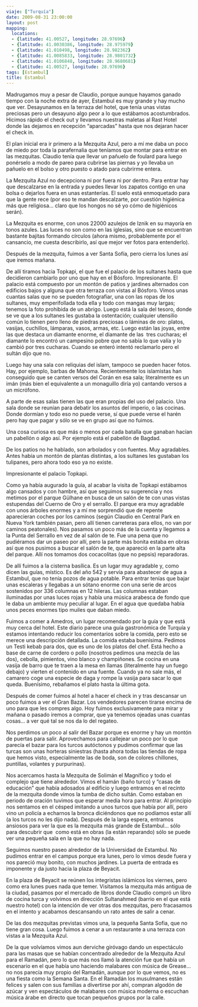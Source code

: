 ```yaml
---
viaje: ["Turquía"]
date: 2009-08-31 23:00:00
layout: post
mapping:
  locations:
  - {latitude: 41.00527, longitude: 28.97696}
  - {latitude: 41.0030386, longitude: 28.975979}
  - {latitude: 41.010498, longitude: 28.982362}
  - {latitude: 41.0085833, longitude: 28.9801732}
  - {latitude: 41.0106848, longitude: 28.9680681}
  - {latitude: 41.00527, longitude: 28.97696}
tags: [Estambul]
title: Estambul
---
```

<p>Madrugamos muy a pesar de Claudio, porque aunque hayamos ganado tiempo con la noche extra de ayer, Estambul es muy grande y hay mucho que ver. Desayunamos en la terraza del hotel, que tenía unas vistas preciosas pero un desayuno algo peor a lo que estábamos acostumbrados. Hicimos rápido el check out y llevamos nuestras maletas al Rast Hotel donde las dejamos en recepción “aparcadas” hasta que nos dejaran hacer el check in.</p>
<p>El plan inicial era ir primero a la Mezquita Azul, pero a mí me daba un poco de miedo por toda la parafernalia que teníamos que montar para entrar en las mezquitas. Claudio tenía que llevar un pañuelo de foulard para luego ponérselo a modo de pareo para cubrirse las piernas y yo llevaba un pañuelo en el bolso y otro puesto o atado para cubrirme entera.</p>
<p>La Mezquita Azul no decepciona ni por fuera ni por dentro. Para entrar hay que descalzarse en la entrada y puedes llevar los zapatos contigo en una bolsa o dejarlos fuera en unas estanterías. El suelo está enmoquetado para que la gente rece (por eso te mandan descalzarte, por cuestión higiénica más que religiosa... claro que los hongos no sé yo cómo de higiénicos serán).</p>
<p>La Mezquita es enorme, con unos 22000 azulejos de Iznik en su mayoría en tonos azules. Las luces no son como en las iglesias, sino que se encuentran bastante bajitas formando círculos (ahora mismo, probablemente por el cansancio, me cuesta describirlo, así que mejor ver fotos para entenderlo).</p>
<p>Después de la mezquita, fuimos a ver Santa Sofía, pero cierra los lunes así que iremos mañana.</p>
<p>De allí tiramos hacia Topkapi, el que fue el palacio de los sultanes hasta que decidieron cambiarlo por uno que hay en el Bósforo. Impresionante. El palacio está compuesto por un montón de patios y jardines alternados con edificios bajos y alguna que otra terraza con vistas al Bósforo. Vimos unas cuantas salas que no se pueden fotografiar, una con las ropas de los sultanes, muy emperifollada toda ella y todo con mangas muy largas; tenemos la foto prohibida de un abrigo. Luego está la sala del tesoro, donde se ve que a los sultanes les gustaba la ostentación; cualquier utensilio común lo tienen pero lleno de piedras preciosas o láminas de oro: platos, vasijas, cuchillos, lámparas, vasos, armas, etc. Luego están las joyas, entre las que destaca un diamante enorme, el diamante de las  tres cucharas; el diamante lo encontró un campesino pobre que no sabía lo que valía y lo cambió por tres cucharas. Cuando se enteró intentó reclamarlo pero el sultán dijo que no.</p>
<p>Luego hay una sala con reliquias del islam, tampoco se pueden hacer fotos. Hay, por ejemplo, barbas de Mahoma. Recientemente los islamistas han conseguido que se canten versos del Corán en esa sala; literalmente es un imán (más bien el equivalente a un monaguillo diría yo) cantando versos a un micrófono.</p>
<p>A parte de esas salas tienen las que eran propias del uso del palacio. Una sala donde se reunían para debatir los asuntos del imperio, o las cocinas. Donde dormían y todo eso no puede verse, sí que puede verse el harén pero hay que pagar y sólo se ve en grupo así que no fuimos.</p>
<p>Una cosa curiosa es que más o menos por cada batalla que ganaban hacían un pabellón o algo así. Por ejemplo está el pabellón de Bagdad.</p>
<p>De los patios no he hablado, son arbolados y con fuentes. Muy agradables. Antes había un montón de plantas distintas, a los sultanes les gustaban los tulipanes, pero ahora todo eso ya no existe.</p>
<p>Impresionante el palacio Topkapi.</p>
<p>Como ya había augurado la guía, al acabar la visita de Topkapi estábamos algo cansados y con hambre, así que seguimos su sugerencia y nos metimos por el parque Gülhane en busca de un salón de te con unas vistas estupendas del Cuerno de Oro y el serrallo. El parque era muy agradable con unos árboles enormes y a mí me sorprendió que de repente aparecieran coches por los caminos (según Claudio en Central Park en Nueva York también pasan, pero allí tienen carreteras para ellos, no van por caminos peatonales). Nos pasamos un poco más de la cuenta y llegamos a la Punta del Serrallo en vez de al salón de te. Fue una pena que no pudiéramos dar un paseo por allí, pero la parte más bonita estaba en obras así que nos pusimos a buscar el salón de te, que apareció en la parte alta del parque. Allí nos tomamos dos cocacolitas (que no pepsis) reparadoras.</p>
<p>De allí fuimos a la cisterna basílica. Es un lugar muy agradable y, como dicen las guías, místico. Es del año 542 y servía para abastecer de agua a Estambul, que no tenía pozos de agua potable. Para entrar tenías que bajar unas escaleras y llegabas a un sótano enorme con una serie de arcos sostenidos por 336 columnas en 12 hileras. Las columnas estaban iluminadas por unas luces rojas y había una música arabesca de fondo que le daba un ambiente muy peculiar al lugar. En el agua que quedaba había unos peces enormes tipo muiles que daban miedo.</p>
<p>Fuimos a comer a Amedros, un lugar recomendado por la guía y que está muy cerca del hotel. Este diario parece una guía gastronómica de Turquía y estamos intentando reducir los comentarios sobre la comida, pero esto se merece una descripción detallada. La comida estaba buenísima. Pedimos un Testi kebab para dos, que es uno de los platos del chef. Está hecho a base de carne de cordero o pollo (nosotros pedimos una mezcla de las dos), cebolla, pimientos, vino blanco y champiñones. Se cocina en una vasija de barro que te traen a la mesa en llamas (literalmente hay un fuego debajo) y vierten el contenido en una fuente. Cuando ya no sale más, el camarero coge una especie de daga y rompe la vasija para sacar lo que queda. Buenísimo, rebañamos el plato hasta la última gota.</p>
<p>Después de comer fuimos al hotel a hacer el check in y tras descansar un poco fuimos a ver el Gran Bazar. Los vendedores parecen tirarse encima de uno para que les compres algo. Hoy fuimos exclusivamente para mirar y mañana o pasado iremos a comprar, que ya tenemos ojeadas unas cuantas cosas... a ver qué tal se nos da lo del regateo.</p>
<p>Nos perdimos un poco al salir del Bazar porque es enorme y hay un montón de puertas para salir. Aprovechamos para callejear un poco por lo que parecía el bazar para los turcos autóctonos y pudimos confirmar que las turcas son unas horteras siniestras (hasta ahora todas las tiendas de ropa que hemos visto, especialmente las de boda, son de colores chillones, puntillas, volantes y purpurinas).</p>
<p>Nos acercamos hasta la Mezquita de Solimán el Magnífico y todo el complejo que tiene alrededor. Vimos el hamán (baño turco) y “casas de educación” que había adosados al edificio y luego entramos en el recinto de la mezquita donde vimos la tumba de dicho sultán. Como estaban en periodo de oración tuvimos que esperar media hora para entrar. Al principio nos sentamos en el césped imitando a unos turcos que había por allí, pero vino un policía a echarnos la bronca diciéndonos que no podíamos estar allí (a los turcos no les dijo nada). Después de la larga espera, entramos ansiosos para ver la que es la mezquita más grande de Estambul... sólo para descubrir que  como está en obras (la están reparando) sólo se puede ver una pequeña sala en la que no hay nada.</p>
<p>Seguimos nuestro paseo alrededor de la Universidad de Estambul. No pudimos entrar en el campus porque era lunes, pero lo vimos desde fuera y nos pareció muy bonito, con muchos jardines. La puerta de entrada es imponente y da justo hacia la plaza de Beyacit.</p>
<p>En la plaza de Beyacit se reúnen los integristas islámicos los viernes, pero como era lunes pues nada que temer. Visitamos la mezquita más antigua de la ciudad, pasamos por el mercado de libros donde Claudio compró un libro de cocina turca y volvimos en dirección Sultanahmed (barrio en el que está nuestro hotel) con la intención de ver otras dos mezquitas, pero fracasamos en el intento y acabamos descansando un rato antes de salir a cenar.</p>
<p>De las dos mezquitas previstas vimos una, la pequeña Santa Sofia, que no tiene gran cosa. Luego fuimos a cenar a un restaurante a una terraza con vistas a la Mezquita Azul.</p>
<p>De la que volvíamos vimos aun derviche giróvago dando un espectáculo para las masas que se habían concentrado alrededor de la Mezquita Azul para el Ramadán, pero lo que más nos llamó la atención fue que había un escenario en el que había uno haciendo malabares con música de Grease... no nos parecía muy propio del Ramadán, aunque por lo que vemos, no es una fiesta como la Semana Santa. En el Ramadán los musulmanes están felices y salen con sus familias a divertirse por ahí, compran algodón de azúcar y ven espectáculos de malabares con música moderna o escuchan música árabe en directo que tocan pequeños grupos por la calle.</p>
